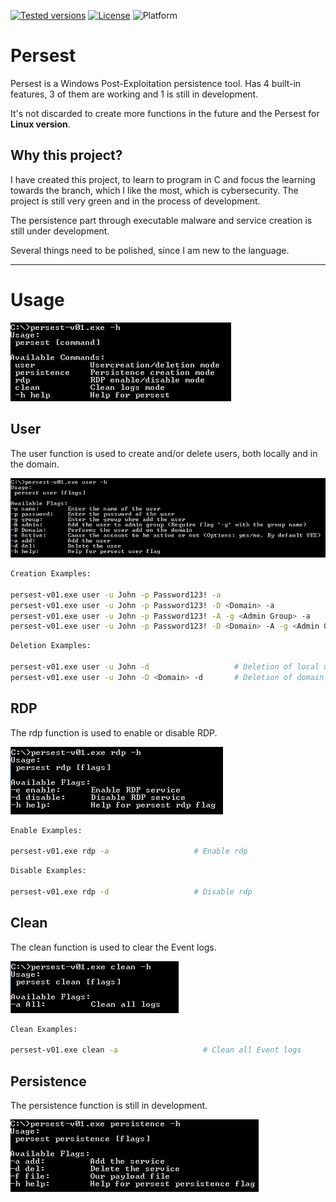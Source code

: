 [![Tested versions](https://img.shields.io/badge/tested%20versions-0.1-blue)](https://github.com/4p0f1s/Persest/releases/tag/Persest-v0.1)
[![License](https://img.shields.io/badge/license-LGPL--3.0-green)](https://github.com/4p0f1s/Persest/blob/main/LICENSE)
![Platform](https://img.shields.io/badge/platform-win--32%20%7C%20win--64-lightgrey)

# Persest

Persest is a Windows Post-Exploitation persistence tool. Has 4 built-in features, 3 of them are working and 1 is still in development.

It's not discarded to create more functions in the future and the Persest for **Linux version**.

## Why this project?

I have created this project, to learn to program in C and focus the learning towards the branch, which I like the most, which is cybersecurity. The project is still very green and in the process of development.

The persistence part through executable malware and service creation is still under development.

Several things need to be polished, since I am new to the language.

---

# Usage

![persest help](img/persest-h.PNG)

## User

The user function is used to create and/or delete users, both locally and in the domain.

![persest user](img/persest-user.PNG)

```sh
Creation Examples:

persest-v01.exe user -u John -p Password123! -a                                       # Creation of local user
persest-v01.exe user -u John -p Password123! -D <Domain> -a                           # Creation of domain user
persest-v01.exe user -u John -p Password123! -A -g <Admin Group> -a                   # Creation of admin user
persest-v01.exe user -u John -p Password123! -D <Domain> -A -g <Admin Group> -a       # Creation of domain admin user
```

```sh
Deletion Examples:

persest-v01.exe user -u John -d                   # Deletion of local user
persest-v01.exe user -u John -D <Domain> -d       # Deletion of domain user
```

## RDP

The rdp function is used to enable or disable RDP.

![persest rdp](img/persest-rdp.PNG)

```sh
Enable Examples:

persest-v01.exe rdp -a                   # Enable rdp
```

```sh
Disable Examples:

persest-v01.exe rdp -d                   # Disable rdp
```

## Clean

The clean function is used to clear the Event logs.

![persest clean](img/persest-clean.PNG)

```sh
Clean Examples:

persest-v01.exe clean -a                   # Clean all Event logs
```

## Persistence  

The persistence function is still in development.

![persest persistence](img/persest-persistence.PNG)
